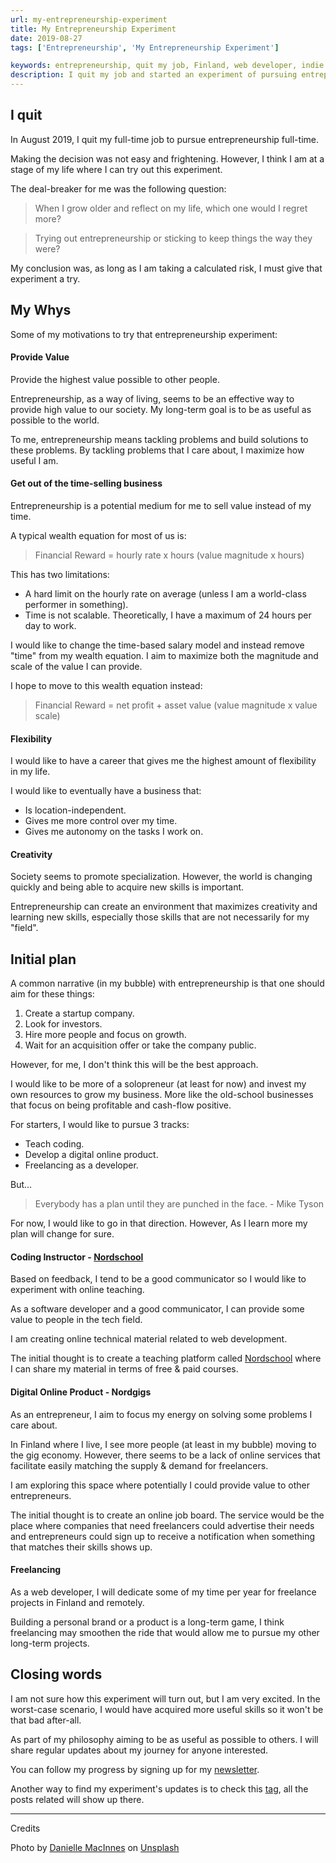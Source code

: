 ```yaml
---
url: my-entrepreneurship-experiment
title: My Entrepreneurship Experiment
date: 2019-08-27
tags: ['Entrepreneurship', 'My Entrepreneurship Experiment']

keywords: entrepreneurship, quit my job, Finland, web developer, indie hacker, life-style business, make, build an own company, nordgigs, nordschool, freelancer.
description: I quit my job and started an experiment of pursuing entrepreneurship full-time.
---
```


## I quit

In August 2019, I quit my full-time job to pursue entrepreneurship full-time.

Making the decision was not easy and frightening. However, I think I am at a stage of my life where I can try out this experiment.

The deal-breaker for me was the following question:
> When I grow older and reflect on my life, which one would I regret more? 

> Trying out entrepreneurship or sticking to keep things the way they were?

My conclusion was, as long as I am taking a calculated risk, I must give that experiment a try.

## My Whys

Some of my motivations to try that entrepreneurship experiment:

#### Provide Value
<span class="highlight">Provide the highest value possible</span> to other people. 

Entrepreneurship, as a way of living, seems to be an effective way to provide high value to our society. My long-term goal is to be as useful as possible to the world.

To me, entrepreneurship means tackling problems and build solutions to these problems. By tackling problems that I care about, I maximize how useful I am.

#### Get out of the time-selling business
Entrepreneurship is a potential medium for me to <span class="highlight"> sell value instead of my time.</span>

A typical wealth equation for most of us is: 

> Financial Reward = hourly rate x hours (value magnitude x hours)

This has two limitations:
- A hard limit on the hourly rate on average (unless I am a world-class performer in something).
- Time is not scalable. Theoretically, I have a maximum of 24 hours per day to work.

I would like to change the time-based salary model and instead remove "time" from my wealth equation. I aim to maximize both the magnitude and scale of the value I can provide.

I hope to move to this wealth equation instead:

> Financial Reward = net profit + asset value (value magnitude x value scale)

#### Flexibility 
I would like to have a career that gives me the highest amount of <span class="highlight">flexibility in my life</span>.

I would like to eventually have a business that:
- Is location-independent.
- Gives me more control over my time.
- Gives me autonomy on the tasks I work on.

#### Creativity

Society seems to promote specialization. However, the world is changing quickly and being able to acquire new skills is important.

Entrepreneurship can create an environment that maximizes <span class="highlight">creativity and learning new skills</span>, especially those skills that are not necessarily for my "field".

## Initial plan

A common narrative (in my bubble) with entrepreneurship is that one should aim for these things:

1. Create a startup company.
2. Look for investors. 
3. Hire more people and focus on growth.
4. Wait for an acquisition offer or take the company public. 

However, for me, I don't think this will be the best approach. 

I would like to be more of a solopreneur (at least for now) and invest my own resources to grow my business. More like the old-school businesses that focus on being profitable and cash-flow positive.

For starters, I would like to pursue 3 tracks:
- Teach coding.
- Develop a digital online product.
- Freelancing as a developer.

But...

> Everybody has a plan until they are punched in the face. - Mike Tyson 

For now, I would like to go in that direction. However, As I learn more my plan will change for sure. 

#### Coding Instructor - [Nordschool](https://www.nordschool.com)

Based on feedback, I tend to be a good communicator so I would like to experiment with online teaching.

As a software developer and a good communicator, I can provide some value to people in the tech field.

I am creating online technical material related to web development. 

The initial thought is to create a teaching platform called [Nordschool](https://www.nordschool.com) where I can share my material in terms of free & paid courses.

#### Digital Online Product - Nordgigs

As an entrepreneur, I aim to focus my energy on solving some problems I care about.

In Finland where I live, I see more people (at least in my bubble) moving to the gig economy. However, there seems to be a lack of online services that facilitate easily matching the supply & demand for freelancers.

I am exploring this space where potentially I could provide value to other entrepreneurs. 

The initial thought is to create an online job board. The service would be the place where companies that need freelancers could advertise their needs and entrepreneurs could sign up to receive a notification when something that matches their skills shows up.

#### Freelancing

As a web developer, I will dedicate some of my time per year for freelance projects in Finland and remotely.

Building a personal brand or a product is a long-term game, I think freelancing may smoothen the ride that would allow me to pursue my other long-term projects.

## Closing words

I am not sure how this experiment will turn out, but I am very excited. In the worst-case scenario, I would have acquired more useful skills so it won't be that bad after-all.

As part of my philosophy aiming to be as useful as possible to others. I will share regular updates about my journey for anyone interested.

You can follow my progress by signing up for my [newsletter](/newsletter). 

Another way to find my experiment's updates is to check this [tag](/tag/my-entrepreuenrship-experiment), all the posts related will show up there.

------------

Credits

Photo by [Danielle MacInnes](https://unsplash.com/@dsmacinnes?utm_source=unsplash&utm_medium=referral&utm_content=creditCopyText) on [Unsplash](https://unsplash.com/search/photos/entrepreneurship?utm_source=unsplash&utm_medium=referral&utm_content=creditCopyText)